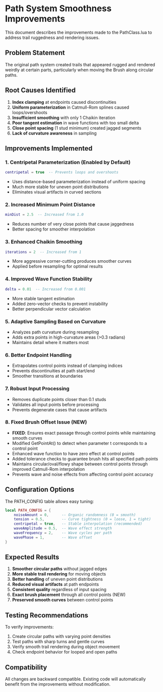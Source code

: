 # Path System Smoothness Improvements

This document describes the improvements made to the PathClass.lua to address trail ruggedness and rendering issues.

## Problem Statement
The original path system created trails that appeared rugged and rendered weirdly at certain parts, particularly when moving the Brush along circular paths.

## Root Causes Identified
1. **Index clamping** at endpoints caused discontinuities
2. **Uniform parameterization** in Catmull-Rom splines caused loops/overshoots
3. **Insufficient smoothing** with only 1 Chaikin iteration
4. **Poor tangent estimation** in wave functions with too small delta
5. **Close point spacing** (1 stud minimum) created jagged segments
6. **Lack of curvature awareness** in sampling

## Improvements Implemented

### 1. Centripetal Parameterization (Enabled by Default)
```lua
centripetal = true  -- Prevents loops and overshoots
```
- Uses distance-based parameterization instead of uniform spacing
- Much more stable for uneven point distributions
- Eliminates visual artifacts in curved sections

### 2. Increased Minimum Point Distance
```lua
minDist = 2.5  -- Increased from 1.0
```
- Reduces number of very close points that cause jaggedness
- Better spacing for smoother interpolation

### 3. Enhanced Chaikin Smoothing
```lua
iterations = 2  -- Increased from 1
```
- More aggressive corner-cutting produces smoother curves
- Applied before resampling for optimal results

### 4. Improved Wave Function Stability
```lua
delta = 0.01  -- Increased from 0.001
```
- More stable tangent estimation
- Added zero-vector checks to prevent instability
- Better perpendicular vector calculation

### 5. Adaptive Sampling Based on Curvature
- Analyzes path curvature during resampling
- Adds extra points in high-curvature areas (>0.3 radians)
- Maintains detail where it matters most

### 6. Better Endpoint Handling
- Extrapolates control points instead of clamping indices
- Prevents discontinuities at path start/end
- Smoother transitions at boundaries

### 7. Robust Input Processing
- Removes duplicate points closer than 0.1 studs
- Validates all input points before processing
- Prevents degenerate cases that cause artifacts

### 8. Fixed Brush Offset Issue (NEW)
- **FIXED**: Ensures exact passage through control points while maintaining smooth curves
- Modified GetPointAt() to detect when parameter t corresponds to a control point
- Enhanced wave function to have zero effect at control points  
- Added tolerance checks to guarantee brush hits all specified path points
- Maintains circular/oval/flowy shape between control points through improved Catmull-Rom interpolation
- Prevents wave and noise effects from affecting control point accuracy

## Configuration Options

The PATH_CONFIG table allows easy tuning:

```lua
local PATH_CONFIG = {
    noiseAmount = 0,      -- Organic randomness (0 = smooth)
    tension = 0.5,        -- Curve tightness (0 = loose, 1 = tight)
    centripetal = true,   -- Stable interpolation (recommended)
    waveAmplitude = 0.5,  -- Wave effect strength
    waveFrequency = 2,    -- Wave cycles per path
    wavePhase = 1,        -- Wave offset
}
```

## Expected Results

1. **Smoother circular paths** without jagged edges
2. **More stable trail rendering** for moving objects
3. **Better handling** of uneven point distributions
4. **Reduced visual artifacts** at path endpoints
5. **Consistent quality** regardless of input spacing
6. **Exact brush placement** through all control points (NEW)
7. **Preserved smooth curves** between control points

## Testing Recommendations

To verify improvements:
1. Create circular paths with varying point densities
2. Test paths with sharp turns and gentle curves
3. Verify smooth trail rendering during object movement
4. Check endpoint behavior for looped and open paths

## Compatibility

All changes are backward compatible. Existing code will automatically benefit from the improvements without modification.